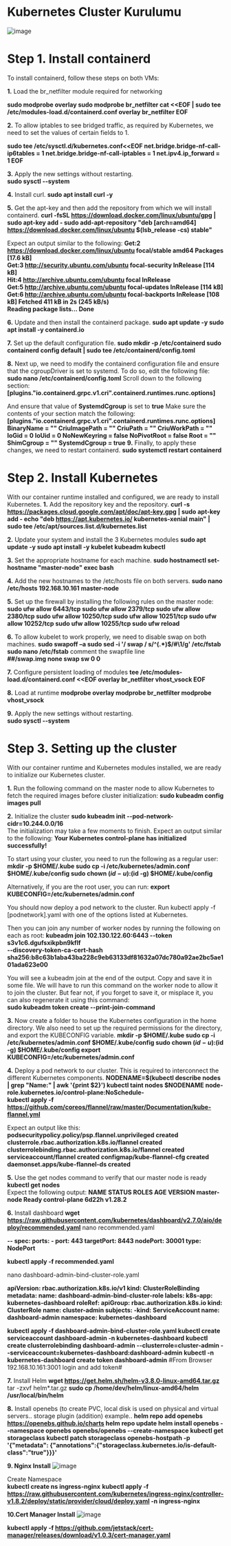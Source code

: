 # Kubernetes Cluster Kurulumu
![image](https://github.com/fuat-tirtar/kubernetes-install/assets/58062840/33fa7d13-1dd2-4dd3-9a50-c5501ebae050)

# **Step 1. Install containerd**
To install containerd, follow these steps on both VMs:

**1.** Load the br_netfilter module required for networking

**sudo modprobe overlay
sudo modprobe br_netfilter
cat <<EOF | sudo tee /etc/modules-load.d/containerd.conf
overlay
br_netfilter
EOF**

**2.** To allow iptables to see bridged traffic, as required by Kubernetes, we need to set the values of certain fields to 1.

**sudo tee /etc/sysctl.d/kubernetes.conf<<EOF
net.bridge.bridge-nf-call-ip6tables = 1
net.bridge.bridge-nf-call-iptables = 1
net.ipv4.ip_forward = 1
EOF**

**3.** Apply the new settings without restarting.                                            
**sudo sysctl --system**     
                                             
**4.** Install curl.
**sudo apt install curl -y**
                                              
**5.** Get the apt-key and then add the repository from which we will install containerd.
**curl -fsSL https://download.docker.com/linux/ubuntu/gpg | sudo apt-key add -
sudo add-apt-repository "deb [arch=amd64] https://download.docker.com/linux/ubuntu $(lsb_release -cs) stable"**  
                                              
Expect an output similar to the following:
**Get:2 https://download.docker.com/linux/ubuntu focal/stable amd64 Packages [17.6 kB]                                   
Get:3 http://security.ubuntu.com/ubuntu focal-security InRelease [114 kB]                                     
Hit:4 http://archive.ubuntu.com/ubuntu focal InRelease                      
Get:5 http://archive.ubuntu.com/ubuntu focal-updates InRelease [114 kB]
Get:6 http://archive.ubuntu.com/ubuntu focal-backports InRelease [108 kB]
Fetched 411 kB in 2s (245 kB/s)    
Reading package lists... Done**
                                              
**6.** Update and then install the containerd package.
**sudo apt update -y 
sudo apt install -y containerd.io**

**7.** Set up the default configuration file.
**sudo mkdir -p /etc/containerd
sudo containerd config default | sudo tee /etc/containerd/config.toml**
                                              
**8.** Next up, we need to modify the containerd configuration file and ensure that the cgroupDriver is set to systemd. To do so, edit the following file:  
**sudo nano /etc/containerd/config.toml**
Scroll down to the following section:
**[plugins."io.containerd.grpc.v1.cri".containerd.runtimes.runc.options]**
                                              
And ensure that value of **SystemdCgroup** is set to **true** Make sure the contents of your section match the following:
**[plugins."io.containerd.grpc.v1.cri".containerd.runtimes.runc.options]
BinaryName = ""
CriuImagePath = ""
CriuPath = ""
CriuWorkPath = ""
IoGid = 0
IoUid = 0
NoNewKeyring = false
NoPivotRoot = false
Root = ""
ShimCgroup = ""
SystemdCgroup = true**
**9.** Finally, to apply these changes, we need to restart containerd.
**sudo systemctl restart containerd**

#  Step 2. Install Kubernetes       
With our container runtime installed and configured, we are ready to install Kubernetes.
**1.** Add the repository key and the repository.
**curl -s https://packages.cloud.google.com/apt/doc/apt-key.gpg | sudo apt-key add -
echo "deb https://apt.kubernetes.io/ kubernetes-xenial main" | sudo tee /etc/apt/sources.list.d/kubernetes.list**
                                              
**2.** Update your system and install the 3 Kubernetes modules
**sudo apt update -y
sudo apt install -y kubelet kubeadm kubectl**
                                              
**3.** Set the appropriate hostname for each machine.
**sudo hostnamectl set-hostname "master-node"
exec bash**
                                              
**4.** Add the new hostnames to the /etc/hosts file on both servers.
**sudo nano /etc/hosts
192.168.10.161 master-node**   

**5.** Set up the firewall by installing the following rules on the master node:
**sudo ufw allow 6443/tcp
sudo ufw allow 2379/tcp
sudo ufw allow 2380/tcp
sudo ufw allow 10250/tcp
sudo ufw allow 10251/tcp
sudo ufw allow 10252/tcp
sudo ufw allow 10255/tcp
sudo ufw reload**

**6.** To allow kubelet to work properly, we need to disable swap on both machines.
**sudo swapoff –a
sudo sed -i '/ swap / s/^\(.*\)$/#\1/g' /etc/fstab
sudo nano /etc/fstab**
comment the swapfile line                               
**##/swap.img     none    swap    sw      0       0**

**7.** Configure persistent loading of modules 
	**tee /etc/modules-load.d/containerd.conf <<EOF
	overlay
	br_netfilter
	vhost_vsock
	EOF**
    
**8.** Load at runtime
	**modprobe overlay
	modprobe br_netfilter
	modprobe vhost_vsock**
  
**9.** Apply the new settings without restarting.   
 **sudo sysctl --system** 
                                                 
# Step 3. Setting up the cluster                                               
With our container runtime and Kubernetes modules installed, we are ready to initialize our Kubernetes cluster.
                                                 
**1.** Run the following command on the master node to allow Kubernetes to fetch the required images before cluster initialization: 
**sudo kubeadm config images pull**
                                                 
**2.** Initialize the cluster 
**sudo kubeadm init --pod-network-cidr=10.244.0.0/16**                                         
The initialization may take a few moments to finish. Expect an output similar to the following: **Your Kubernetes control-plane has initialized successfully!**
                                                 
To start using your cluster, you need to run the following as a regular user:
**mkdir -p $HOME/.kube
sudo cp -i /etc/kubernetes/admin.conf $HOME/.kube/config
sudo chown $(id -u):$(id -g) $HOME/.kube/config**

Alternatively, if you are the root user, you can run:
**export KUBECONFIG=/etc/kubernetes/admin.conf**
                                                 
You should now deploy a pod network to the cluster. Run kubectl apply -f [podnetwork].yaml with one of the options listed at Kubernetes.

Then you can join any number of worker nodes by running the following on each as root: 
**kubeadm join 102.130.122.60:6443 --token s3v1c6.dgufsxikpbn9kflf \
        --discovery-token-ca-cert-hash sha256:b8c63b1aba43ba228c9eb63133df81632a07dc780a92ae2bc5ae101ada623e00**
                                                 
 You will see a kubeadm join at the end of the output. Copy and save it in some file. We will have to run this command on the worker node to allow it to join the cluster. But fear not, if you forget to save it, or misplace it, you can also regenerate it using this command:  
**sudo kubeadm token create --print-join-command**

**3.**  Now create a folder to house the Kubernetes configuration in the home directory. We also need to set up the required permissions for the directory, and export the KUBECONFIG variable.
**mkdir -p $HOME/.kube
sudo cp -i /etc/kubernetes/admin.conf $HOME/.kube/config
sudo chown $(id -u):$(id -g) $HOME/.kube/config
export KUBECONFIG=/etc/kubernetes/admin.conf**

**4.** Deploy a pod network to our cluster. This is required to interconnect the different Kubernetes components.
**NODENAME=$(kubectl describe nodes | grep "Name:" | awk '{print $2}')
kubectl taint nodes $NODENAME node-role.kubernetes.io/control-plane:NoSchedule-                                               
kubectl apply -f https://github.com/coreos/flannel/raw/master/Documentation/kube-flannel.yml**
                                                 
Expect an output like this: 
**podsecuritypolicy.policy/psp.flannel.unprivileged created
clusterrole.rbac.authorization.k8s.io/flannel created
clusterrolebinding.rbac.authorization.k8s.io/flannel created
serviceaccount/flannel created
configmap/kube-flannel-cfg created
daemonset.apps/kube-flannel-ds created**
                                                 
**5.** Use the get nodes command to verify that our master node is ready
**kubectl get nodes**   
Expect the following output:
**NAME          STATUS   ROLES           AGE     VERSION
master-node   Ready    control-plane    6d22h   v1.28.2** 
                                                 
**6.** Install dashboard
**wget https://raw.githubusercontent.com/kubernetes/dashboard/v2.7.0/aio/deploy/recommended.yaml**
nano recommended.yaml

**--
spec:
  ports:
    - port: 443
      targetPort: 8443
      nodePort: 30001
  type: NodePort**
 
**kubectl apply -f recommended.yaml**

nano dashboard-admin-bind-cluster-role.yaml 
                                                 
**apiVersion: rbac.authorization.k8s.io/v1
kind: ClusterRoleBinding
metadata:
  name: dashboard-admin-bind-cluster-role
  labels:
    k8s-app: kubernetes-dashboard
roleRef:
  apiGroup: rbac.authorization.k8s.io
  kind: ClusterRole
  name: cluster-admin
subjects:
-kind: ServiceAccount
  name: dashboard-admin
  namespace: kubernetes-dashboard**     

**kubectl apply -f dashboard-admin-bind-cluster-role.yaml
kubectl create serviceaccount dashboard-admin -n kubernetes-dashboard
kubectl create clusterrolebinding dashboard-admin --clusterrole=cluster-admin --serviceaccount=kubernetes-dashboard:dashboard-admin
kubectl -n kubernetes-dashboard create token dashboard-admin**
#From Browser 192.168.10.161:3001 login and add token#
                                                 
**7.** Install Helm 
**wget https://get.helm.sh/helm-v3.8.0-linux-amd64.tar.gz**
tar -zxvf helm*.tar.gz
**sudo cp /home/dev/helm/linux-amd64/helm /usr/local/bin/helm** 
                                                 
**8.** Install openebs (to create PVC, local disk is used on physical and virtual servers.. storage plugin (addition) example..
**helm repo add openebs https://openebs.github.io/charts 
	helm repo update
	helm install openebs --namespace openebs openebs/openebs --create-namespace
	kubectl get storageclass
	kubectl patch storageclass openebs-hostpath -p '{"metadata": {"annotations":{"storageclass.kubernetes.io/is-default-class":"true"}}}'**                                     
                                                 
**9. Nginx Install**
![image](https://github.com/fuat-tirtar/kubernetes-install/assets/58062840/845dffc7-cac7-42fb-8285-2ea371552052)

Create Namespace                                                 
**kubectl create ns ingress-nginx** 
**kubectl apply -f https://raw.githubusercontent.com/kubernetes/ingress-nginx/controller-v1.8.2/deploy/static/provider/cloud/deploy.yaml -n ingress-nginx**
                                                
**10.Cert Manager Install**
 ![image](https://github.com/fuat-tirtar/kubernetes-install/assets/58062840/fff9cb89-d917-4b12-b99e-1486527527b0)
                                                
**kubectl apply -f https://github.com/jetstack/cert-manager/releases/download/v1.0.3/cert-manager.yaml**                                                 
                                                 
  
                                                 
                                                
                                                 
                                                 
                                                 
                                                 
                                                 
                                                 
                                                 
                                                 
                                              


